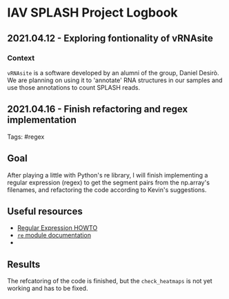 # IAV SPLASH Project Logbook
## 2021.04.12 - Exploring fontionality of vRNAsite
### Context
`vRNAsite` is a software developed by an alumni of the group, Daniel Desirò. We are planning on using it to 'annotate' RNA structures in our samples and use those annotations to count SPLASH reads.

## 2021.04.16 - Finish refactoring and regex implementation
Tags: #regex
## Goal
After playing a little with Python's re library, I will finish implementing a regular expression (regex) to get the segment pairs from the np.array's filenames, and refactoring the code according to Kevin's suggestions.
## Useful resources
- [Regular Expression HOWTO](https://docs.python.org/3/library/re.html)
- [`re` module documentation](https://docs.python.org/3/howto/regex.html#regex-howto)
- 
## Results
The refcatoring of the code is finished, but the `check_heatmaps` is not yet working and has to be fixed.




